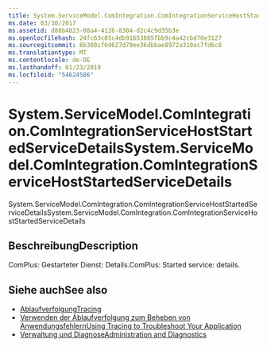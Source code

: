 ```yaml
---
title: System.ServiceModel.ComIntegration.ComIntegrationServiceHostStartedServiceDetails
ms.date: 03/30/2017
ms.assetid: d88b4823-08a4-4126-8304-d2c4c9d35b3e
ms.openlocfilehash: 24fc63c85c4db91653805fbb9c4a42cbd70e3127
ms.sourcegitcommit: 6b308cf6d627d78ee36dbbae8972a310ac7fd6c8
ms.translationtype: MT
ms.contentlocale: de-DE
ms.lasthandoff: 01/23/2019
ms.locfileid: "54624586"
---
```

# <a name="systemservicemodelcomintegrationcomintegrationservicehoststartedservicedetails"></a><span data-ttu-id="7a01e-102">System.ServiceModel.ComIntegration.ComIntegrationServiceHostStartedServiceDetails</span><span class="sxs-lookup"><span data-stu-id="7a01e-102">System.ServiceModel.ComIntegration.ComIntegrationServiceHostStartedServiceDetails</span></span>
<span data-ttu-id="7a01e-103">System.ServiceModel.ComIntegration.ComIntegrationServiceHostStartedServiceDetails</span><span class="sxs-lookup"><span data-stu-id="7a01e-103">System.ServiceModel.ComIntegration.ComIntegrationServiceHostStartedServiceDetails</span></span>  
  
## <a name="description"></a><span data-ttu-id="7a01e-104">Beschreibung</span><span class="sxs-lookup"><span data-stu-id="7a01e-104">Description</span></span>  
 <span data-ttu-id="7a01e-105">ComPlus: Gestarteter Dienst: Details.</span><span class="sxs-lookup"><span data-stu-id="7a01e-105">ComPlus: Started service: details.</span></span>  
  
## <a name="see-also"></a><span data-ttu-id="7a01e-106">Siehe auch</span><span class="sxs-lookup"><span data-stu-id="7a01e-106">See also</span></span>
- [<span data-ttu-id="7a01e-107">Ablaufverfolgung</span><span class="sxs-lookup"><span data-stu-id="7a01e-107">Tracing</span></span>](../../../../../docs/framework/wcf/diagnostics/tracing/index.md)
- [<span data-ttu-id="7a01e-108">Verwenden der Ablaufverfolgung zum Beheben von Anwendungsfehlern</span><span class="sxs-lookup"><span data-stu-id="7a01e-108">Using Tracing to Troubleshoot Your Application</span></span>](../../../../../docs/framework/wcf/diagnostics/tracing/using-tracing-to-troubleshoot-your-application.md)
- [<span data-ttu-id="7a01e-109">Verwaltung und Diagnose</span><span class="sxs-lookup"><span data-stu-id="7a01e-109">Administration and Diagnostics</span></span>](../../../../../docs/framework/wcf/diagnostics/index.md)
